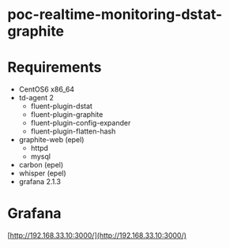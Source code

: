 poc-realtime-monitoring-dstat-graphite
=========================================

# Requirements

- CentOS6 x86_64
- td-agent 2
    - fluent-plugin-dstat
    - fluent-plugin-graphite
    - fluent-plugin-config-expander
    - fluent-plugin-flatten-hash
- graphite-web (epel)
    - httpd
    - mysql
- carbon (epel)
- whisper (epel)
- grafana 2.1.3

# Grafana

[http://192.168.33.10:3000/](http://192.168.33.10:3000/)

